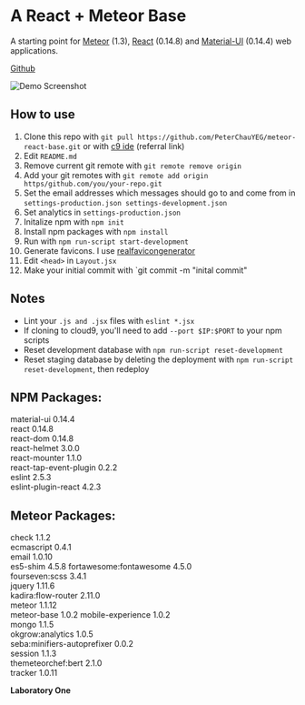 # A React + Meteor Base
A starting point for [Meteor](https://www.meteor.com) (1.3), [React](https://facebook.github.io/react/) (0.14.8) and [Material-UI](http://www.material-ui.com/) (0.14.4) web applications.

[Github](https://github.com/PeterChauYeg/meteor-react-base/)

![Demo Screenshot](http://res.cloudinary.com/dqza9dw1h/image/upload/s--4c7JF4Xz--/q_jpegmini:1/v1459310414/laboratory%20one/react_meteor_base.jpg)

## How to use
1. Clone this repo with `git pull https://github.com/PeterChauYEG/meteor-react-base.git` or with [c9 ide](https://c9.io/c/JVUChbVycba) (referral link)   
2. Edit `README.md`
3. Remove current git remote with `git remote remove origin`
4. Add your git remotes with `git remote add origin https/github.com/you/your-repo.git`
5. Set the email addresses which messages should go to and come from in `settings-production.json settings-development.json`
6. Set analytics in `settings-production.json`  
7. Initalize npm with `npm init`
8. Install npm packages with `npm install`
9. Run with `npm run-script start-development`
10. Generate favicons. I use [realfavicongenerator](http://realfavicongenerator.net)
11. Edit `<head>` in `Layout.jsx`
12. Make your initial commit with `git commit -m "inital commit"

## Notes
-  Lint your `.js and .jsx` files with `eslint *.jsx`  
-  If cloning to cloud9, you'll need to add `--port $IP:$PORT` to your npm scripts
-  Reset development database with `npm run-script reset-development`
-  Reset staging database by deleting the deployment with `npm run-script reset-development`, then redeploy

## NPM Packages:
material-ui                 0.14.4   
react                       0.14.8   
react-dom                   0.14.8   
react-helmet                3.0.0   
react-mounter               1.1.0   
react-tap-event-plugin      0.2.2   
eslint                      2.5.3   
eslint-plugin-react         4.2.3   

## Meteor Packages:
check                       1.1.2   
ecmascript                  0.4.1  
email                       1.0.10  
es5-shim                    4.5.8 
fortawesome:fontawesome     4.5.0  
fourseven:scss              3.4.1   
jquery                      1.11.6  
kadira:flow-router          2.11.0  
meteor                      1.1.12  
meteor-base                 1.0.2 
mobile-experience           1.0.2  
mongo                       1.1.5  
okgrow:analytics            1.0.5  
seba:minifiers-autoprefixer 0.0.2  
session                     1.1.3   
themeteorchef:bert          2.1.0  
tracker                     1.0.11  

**Laboratory One**